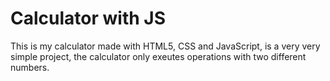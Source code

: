 # Calculator with JS

This is my calculator made with HTML5, CSS and JavaScript, is a very very simple project, the calculator only exeutes operations with two different numbers.
